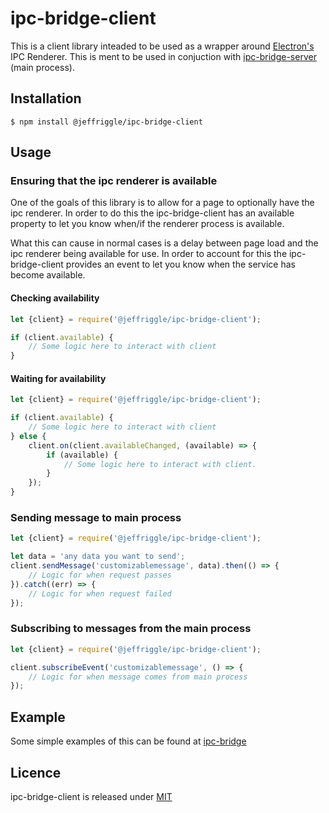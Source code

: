 # ipc-bridge-client
This is a client library inteaded to be used as a wrapper around [Electron's](https://electronjs.org/) IPC Renderer. This is ment to be used in conjuction with [ipc-bridge-server](https://github.com/JeffreyRiggle/ipc-bridge-server) (main process).

## Installation
`$ npm install @jeffriggle/ipc-bridge-client`

## Usage

### Ensuring that the ipc renderer is available
One of the goals of this library is to allow for a page to optionally have the ipc renderer. In order to do this the ipc-bridge-client has an available property to let you know when/if the renderer process is available.

What this can cause in normal cases is a delay between page load and the ipc renderer being available for use. In order to account for this the ipc-bridge-client provides an event to let you know when the service has become available.

#### Checking availability
```javascript
let {client} = require('@jeffriggle/ipc-bridge-client');

if (client.available) {
    // Some logic here to interact with client
}
```

#### Waiting for availability
```javascript
let {client} = require('@jeffriggle/ipc-bridge-client');

if (client.available) {
    // Some logic here to interact with client
} else {
    client.on(client.availableChanged, (available) => {
        if (available) {
            // Some logic here to interact with client.
        }
    });
}
```

### Sending message to main process
```javascript
let {client} = require('@jeffriggle/ipc-bridge-client');

let data = 'any data you want to send';
client.sendMessage('customizablemessage', data).then(() => {
    // Logic for when request passes
}).catch((err) => {
    // Logic for when request failed
});
```

### Subscribing to messages from the main process
```javascript
let {client} = require('@jeffriggle/ipc-bridge-client');

client.subscribeEvent('customizablemessage', () => {
    // Logic for when message comes from main process
});
```
## Example
Some simple examples of this can be found at [ipc-bridge](https://github.com/JeffreyRiggle/ipc-bridge)

## Licence
ipc-bridge-client is released under [MIT](./LICENSE)